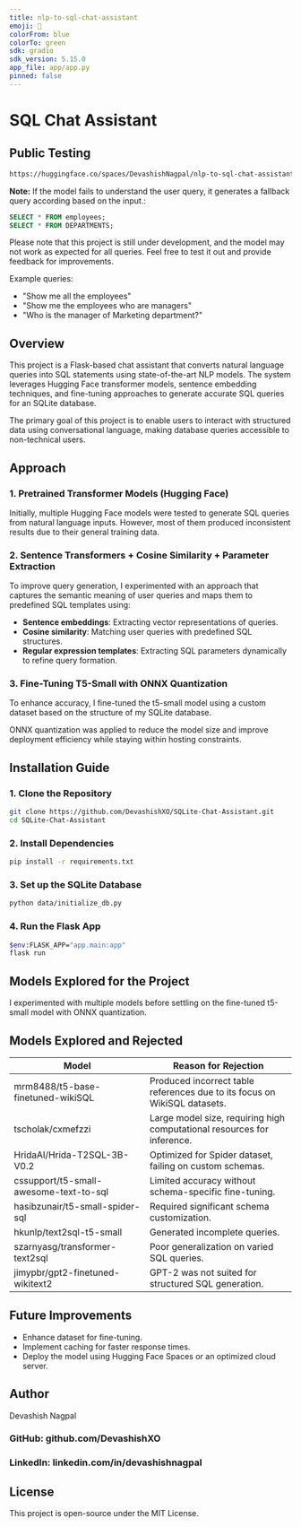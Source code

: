 ```yaml
---
title: nlp-to-sql-chat-assistant
emoji: 🚀
colorFrom: blue
colorTo: green
sdk: gradio
sdk_version: 5.15.0
app_file: app/app.py
pinned: false
---
```


# SQL Chat Assistant

## Public Testing

```sh
https://huggingface.co/spaces/DevashishNagpal/nlp-to-sql-chat-assistant

```
**Note:** If the model fails to understand the user query, it generates a fallback query according based on the input.:

```sql
SELECT * FROM employees;
SELECT * FROM DEPARTMENTS;
```

Please note that this project is still under development, and the model may not work as expected for all queries. Feel free to test it out and provide feedback for improvements. 

Example queries:
- "Show me all the employees"
- "Show me the employees who are managers"
- "Who is the manager of Marketing department?"


## Overview

This project is a Flask-based chat assistant that converts natural language queries into SQL statements using state-of-the-art NLP models. The system leverages Hugging Face transformer models, sentence embedding techniques, and fine-tuning approaches to generate accurate SQL queries for an SQLite database.

The primary goal of this project is to enable users to interact with structured data using conversational language, making database queries accessible to non-technical users.

## Approach

### 1. Pretrained Transformer Models (Hugging Face)

Initially, multiple Hugging Face models were tested to generate SQL queries from natural language inputs. However, most of them produced inconsistent results due to their general training data.

### 2. Sentence Transformers + Cosine Similarity + Parameter Extraction

To improve query generation, I experimented with an approach that captures the semantic meaning of user queries and maps them to predefined SQL templates using:

- **Sentence embeddings**: Extracting vector representations of queries.
- **Cosine similarity**: Matching user queries with predefined SQL structures.
- **Regular expression templates**: Extracting SQL parameters dynamically to refine query formation.

### 3. Fine-Tuning T5-Small with ONNX Quantization

To enhance accuracy, I fine-tuned the t5-small model using a custom dataset based on the structure of my SQLite database.

ONNX quantization was applied to reduce the model size and improve deployment efficiency while staying within hosting constraints.

## Installation Guide

### 1. Clone the Repository

```sh
git clone https://github.com/DevashishXO/SQLite-Chat-Assistant.git
cd SQLite-Chat-Assistant
```

### 2. Install Dependencies

```sh
pip install -r requirements.txt
```

### 3. Set up the SQLite Database

```sh
python data/initialize_db.py
```


### 4. Run the Flask App

```sh
$env:FLASK_APP="app.main:app"
flask run
```

## Models Explored for the Project

I experimented with multiple models before settling on the fine-tuned t5-small model with ONNX quantization.

## Models Explored and Rejected

| Model                                      | Reason for Rejection                                                                 |
|--------------------------------------------|--------------------------------------------------------------------------------------|
| mrm8488/t5-base-finetuned-wikiSQL          | Produced incorrect table references due to its focus on WikiSQL datasets.            |
| tscholak/cxmefzzi                          | Large model size, requiring high computational resources for inference.              |
| HridaAI/Hrida-T2SQL-3B-V0.2                | Optimized for Spider dataset, failing on custom schemas.                             |
| cssupport/t5-small-awesome-text-to-sql     | Limited accuracy without schema-specific fine-tuning.                                |
| hasibzunair/t5-small-spider-sql            | Required significant schema customization.                                           |
| hkunlp/text2sql-t5-small                   | Generated incomplete queries.                                                        |
| szarnyasg/transformer-text2sql             | Poor generalization on varied SQL queries.                                           |
| jimypbr/gpt2-finetuned-wikitext2           | GPT-2 was not suited for structured SQL generation.                                  |

## Future Improvements

- Enhance dataset for fine-tuning.
- Implement caching for faster response times.
- Deploy the model using Hugging Face Spaces or an optimized cloud server.

## Author
Devashish Nagpal

### GitHub: github.com/DevashishXO
### LinkedIn: linkedin.com/in/devashishnagpal

## License
This project is open-source under the MIT License.
